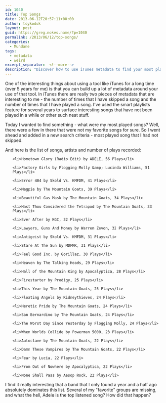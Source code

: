 ```yaml
---
id: 1040
title: Top Songs
date: 2013-06-12T20:57:11+00:00
author: tsykoduk
layout: post
guid: https://greg.nokes.name/?p=1040
permalink: /2013/06/12/top-songs/
categories:
  - Mundane
tags:
  - metadata
  - weird
excerpt_separator:  <!--more-->
description: "Discover how to use iTunes metadata to find your most played songs that you never skip. Learn to create smart playlists and analyze your music listening habits over 5+ years."
---
```

One of the interesting things about using a tool like iTunes for a long time (over 5 years for me) is that you can build up a lot of metadata around your use of that tool. In iTunes there are really two pieces of metadata that are interesting to me - the number of times that I have skipped a song and the number of times that I have played a song. I've used the smart playlists feature for several years to surface interesting songs that have not been played in a while or other such neat stuff.

Today I wanted to find something - what were my most played songs? Well, there were a few in there that were not my favorite songs for sure. So I went ahead and added in a new search criteria - most played song that I had not skipped.
<!--more-->
And here is the list of songs, artists and number of plays recorded:

<ul>

	<li>Hometown Glory (Radio Edit) by ADELE, 56 Plays</li>

	<li>Factory Girls by Flogging Molly &amp; Lucinda Williams, 51 Plays</li>

	<li>Error 404 by Skold Vs. KMFDM, 41 Plays</li>

	<li>Magpie by The Mountain Goats, 39 Plays</li>

	<li>Beautiful Gas Mask by The Mountain Goats, 34 Plays</li>

	<li>Hast Thou Considered the Tetrapod by The Mountain Goats, 33 Plays</li>

	<li>Ever After by KGC, 32 Plays</li>

	<li>Lawyers, Guns And Money by Warren Zevon, 32 Plays</li>

	<li>Antigeist by Skold Vs. KMFDM, 31 Plays</li>

	<li>Stare At The Sun by MDFMK, 31 Plays</li>

	<li>Feel Good Inc. by Gorillaz, 30 Plays</li>

	<li>Heaven by The Talking Heads, 29 Plays</li>

	<li>Hall of the Mountain King by Apocalyptica, 28 Plays</li>

	<li>Firestarter by Prodigy, 25 Plays</li>

	<li>This Year by The Mountain Goats, 25 Plays</li>

	<li>Floating Angels by Kidneythieves, 24 Plays</li>

	<li>Heretic Pride by The Mountain Goats, 24 Plays</li>

	<li>San Bernardino by The Mountain Goats, 24 Plays</li>

	<li>The Worst Day Since Yesterday by Flogging Molly, 24 Plays</li>

	<li>When Worlds Collide by Powerman 5000, 23 Plays</li>

	<li>Autoclave by The Mountain Goats, 22 Plays</li>

	<li>Damn These Vampires by The Mountain Goats, 22 Plays</li>

	<li>Fear by Lucia, 22 Plays</li>

	<li>From Out of Nowhere by Apocalyptica, 22 Plays</li>

	<li>None Shall Pass by Aesop Rock, 22 Plays</li>

</ul>

I find it really interesting that a band that I only found a year and a half ago absolutely dominates this list. Several of my "favorite" groups are missing, and what the hell, Adele is the top listened song? How did that happen?